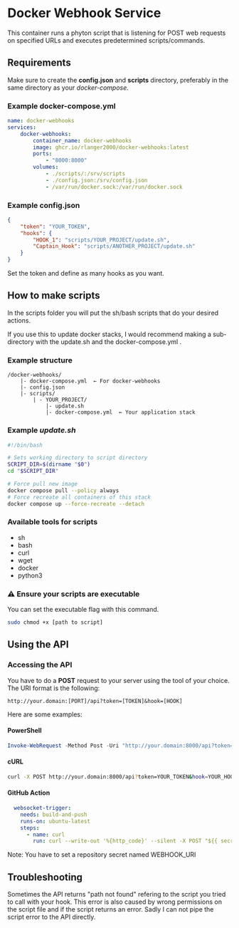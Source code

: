 # Docker Webhook Service

This container runs a phyton script that is listening for POST web requests on specified URLs and executes predetermined scripts/commands.

## Requirements
Make sure to create the **config.json** and **scripts** directory, preferably in the same directory as your *docker-compose*.

### Example docker-compose.yml
```yaml
name: docker-webhooks
services:
    docker-webhooks:
        container_name: docker-webhooks
        image: ghcr.io/rlanger2000/docker-webhooks:latest
        ports:
            - "8000:8000"
        volumes:
            - ./scripts/:/srv/scripts
            - ./config.json:/srv/config.json
            - /var/run/docker.sock:/var/run/docker.sock

```

### Example config.json
```json
{
    "token": "YOUR_TOKEN",
    "hooks": {
        "HOOK_1": "scripts/YOUR_PROJECT/update.sh",
        "Captain_Hook": "scripts/ANOTHER_PROJECT/update.sh"
    }
}
```
Set the token and define as many hooks as you want.

## How to make scripts
In the scripts folder you will put the sh/bash scripts that do your desired actions.

If you use this to update docker stacks, I would recommend making a sub-directory with the update.sh and the docker-compose.yml .
### Example structure
```
/docker-webhooks/
    |- docker-compose.yml  ← For docker-webhooks
    |- config.json
    |- scripts/
        | - YOUR_PROJECT/
            |- update.sh
            |- docker-compose.yml  ← Your application stack
```
### Example *update.sh*
```bash
#!/bin/bash

# Sets working directory to script directory
SCRIPT_DIR=$(dirname "$0")
cd "$SCRIPT_DIR"

# Force pull new image
docker compose pull --policy always
# Force recreate all containers of this stack
docker compose up --force-recreate --detach
```
### Available tools for scripts
- sh
- bash
- curl
- wget
- docker
- python3

### ⚠️ Ensure your scripts are executable
You can set the executable flag with this command.
```bash
sudo chmod +x [path to script]
```
## Using the API
### Accessing the API
You have to do a **POST** request to your server using the tool of your choice. The URI format is the following:
```
http://your.domain:[PORT]/api?token=[TOKEN]&hook=[HOOK]
```

Here are some examples:

#### PowerShell
```powershell
Invoke-WebRequest -Method Post -Uri "http://your.domain:8000/api?token=YOUR_TOKEN&hook=YOUR_HOOK"
```
#### cURL
```bash
curl -X POST http://your.domain:8000/api?token=YOUR_TOKEN&hook=YOUR_HOOK
```

#### GitHub Action
```yaml
  websocket-trigger:
    needs: build-and-push
    runs-on: ubuntu-latest
    steps:
      - name: curl
        run: curl --write-out '%{http_code}' --silent -X POST "${{ secrets.WEBHOOK_URI }}"
```
Note: You have to set a repository secret named WEBHOOK_URI

## Troubleshooting
Sometimes the API returns "path not found" refering to the script you tried to call with your hook. This error is also caused by wrong permissions on the script file and if the script returns an error. Sadly I can not pipe the script error to the API directly.